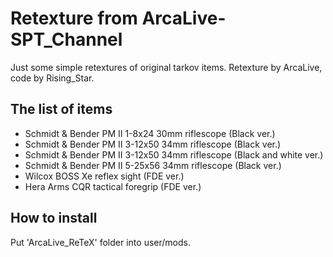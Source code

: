 # Retexture from ArcaLive-SPT_Channel
Just some simple retextures of original tarkov items.
Retexture by ArcaLive, code by Rising_Star.

## The list of items

- Schmidt & Bender PM II 1-8x24 30mm riflescope (Black ver.)
- Schmidt & Bender PM II 3-12x50 34mm riflescope (Black ver.)
- Schmidt & Bender PM II 3-12x50 34mm riflescope (Black and white ver.)
- Schmidt & Bender PM II 5-25x56 34mm riflescope (Black ver.)
- Wilcox BOSS Xe reflex sight (FDE ver.)
- Hera Arms CQR tactical foregrip (FDE ver.)

## How to install
Put 'ArcaLive_ReTeX' folder into user/mods. <br><br>